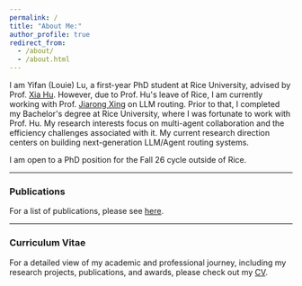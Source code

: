 ```yaml
---
permalink: /
title: "About Me:"
author_profile: true
redirect_from: 
  - /about/
  - /about.html
---
```



I am Yifan (Louie) Lu, a first-year PhD student at Rice University, advised by Prof. [Xia Hu](https://cs.rice.edu/~xh37/index.html). However, due to Prof. Hu's leave of Rice, I am currently working with Prof. [Jiarong Xing](https://jxing.me/) on LLM routing. Prior to that, I completed my Bachelor's degree at Rice University, where I was fortunate to work with Prof. Hu. My research interests focus on multi-agent collaboration and the efficiency challenges associated with it. My current research direction centers on building next-generation LLM/Agent routing systems.

I am open to a PhD position for the Fall 26 cycle outside of Rice.


---
### Publications
For a list of publications, please see [here](https://yl231.github.io/publications/).


---

### Curriculum Vitae
For a detailed view of my academic and professional journey, including my research projects, publications, and awards, please check out my [CV](https://yl231.github.io/files/cv.pdf).
